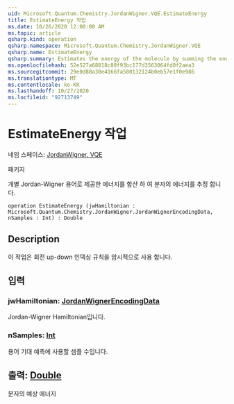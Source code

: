 ```yaml
---
uid: Microsoft.Quantum.Chemistry.JordanWigner.VQE.EstimateEnergy
title: EstimateEnergy 작업
ms.date: 10/26/2020 12:00:00 AM
ms.topic: article
qsharp.kind: operation
qsharp.namespace: Microsoft.Quantum.Chemistry.JordanWigner.VQE
qsharp.name: EstimateEnergy
qsharp.summary: Estimates the energy of the molecule by summing the energy contributed by the individual Jordan-Wigner terms.
ms.openlocfilehash: 52e527a68818c80f93bc177d3563064fd0f2aea3
ms.sourcegitcommit: 29e0d88a30e4166fa580132124b0eb57e1f0e986
ms.translationtype: MT
ms.contentlocale: ko-KR
ms.lasthandoff: 10/27/2020
ms.locfileid: "92713749"
---
```

# <a name="estimateenergy-operation"></a>EstimateEnergy 작업

네임 스페이스: [JordanWigner. VQE](xref:Microsoft.Quantum.Chemistry.JordanWigner.VQE)

패키지 [](https://nuget.org/packages/)


개별 Jordan-Wigner 용어로 제공한 에너지를 합산 하 여 분자의 에너지를 추정 합니다.

```qsharp
operation EstimateEnergy (jwHamiltonian : Microsoft.Quantum.Chemistry.JordanWigner.JordanWignerEncodingData, nSamples : Int) : Double
```


## <a name="description"></a>Description

이 작업은 회전 up-down 인덱싱 규칙을 암시적으로 사용 합니다.

## <a name="input"></a>입력

### <a name="jwhamiltonian--jordanwignerencodingdata"></a>jwHamiltonian: [JordanWignerEncodingData](xref:Microsoft.Quantum.Chemistry.JordanWigner.JordanWignerEncodingData)

Jordan-Wigner Hamiltonian입니다.


### <a name="nsamples--int"></a>nSamples: [Int](xref:microsoft.quantum.lang-ref.int)

용어 기대 예측에 사용할 샘플 수입니다.



## <a name="output--double"></a>출력: [Double](xref:microsoft.quantum.lang-ref.double)

분자의 예상 에너지